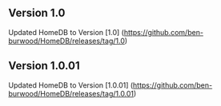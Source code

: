 ## Version 1.0
Updated HomeDB to Version [1.0] (https://github.com/ben-burwood/HomeDB/releases/tag/1.0)

## Version 1.0.01
Updated HomeDB to Version [1.0.01] (https://github.com/ben-burwood/HomeDB/releases/tag/1.0.01)

